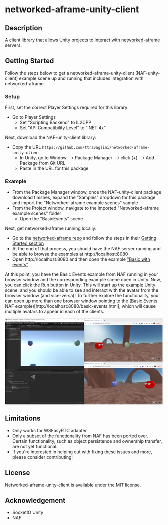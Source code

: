 # networked-aframe-unity-client

## Description
A client library that allows Unity projects to interact with [networked-aframe](https://github.com/networked-aframe/networked-aframe) servers.

## Getting Started
Follow the steps below to get a networked-aframe-unity-client (NAF-unity-client) example scene up and running that includes integration with networked-aframe.

### Setup

First, set the correct Player Settings required for this library:
- Go to Player Settings
    - Set "Scripting Backend" to IL2CPP
    - Set "API Compatibility Level" to ".NET 4x"

Next, download the NAF-unity-client library:

- Copy the URL `https://github.com/ttravaglini/networked-aframe-unity-client`
    - In Unity, go to Window --> Package Manager --> click (+) --> Add Package from Git URL
    - Paste in the URL for this package

### Example
- From the Package Manager window, once the NAF-unity-client package download finishes, expand the "Samples" dropdown for this package and import the "Networked-aframe example scenes" sample
- From the Project window, navigate to the imported "Networked-aframe example scenes" folder
    - Open the "BasicEvents" scene

Next, get networked-aframe running locally:

- Go to the [networked-aframe repo](https://github.com/networked-aframe/networked-aframe) and follow the steps in their [Getting Started section](https://github.com/networked-aframe/networked-aframe#getting-started)
- At the end of that process, you should have the NAF server running and be able to browse the examples at http://localhost:8080
- Open http://localhost:8080 and then open the example ["Basic with events"](http://localhost:8080/basic-events.html)


At this point, you have the Basic Events example from NAF running in your browser window and the corresponding example scene open in Unity. Now, you can click the Run button in Unity. This will start up the example Unity scene, and you should be able to see and interact with the avatar from the browser window (and vice-versa)! To further explore the functionality, you can open up more than one browser window pointing to the (Basic Events NAF example)[http://localhost:8080/basic-events.html], which will cause multiple avatars to appear in each of the clients.

![screenshot showing Basic Events example](Documentation~/images/BasicEventsExample.PNG)


## Limitations
- Only works for WSEasyRTC adapter
- Only a subset of the functionality from NAF has been ported over. Certain functionality, such as object persistence and ownership transfer, are not yet functional.
- If you're interested in helping out with fixing these issues and more, please consider contributing!

## License

Networked-aframe-unity-client is available under the MIT license.

## Acknowledgement

- SocketIO Unity
- NAF